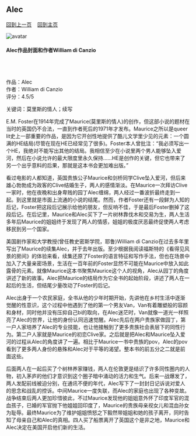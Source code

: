## Alec
[回到上一页](https://boheme130.github.io/Reviews/)  &nbsp;&nbsp;  [回到主页](https://boheme130.github.io/Fiction.git.io/)

![avatar](https://i1.wp.com/epgn.com/wp-content/uploads/2021/07/Alc.jpg?fit=1200%2C748&ssl=1)
#### Alec作品封面和作者William di Canzio
<br>
<br>

作品：Alec <br>
作者：William di Canzio <br>
评分：4.5/5 <br>

关键词：莫里斯的情人；续写

E.M. Foster在1914年完成了Maurice(莫里斯的情人)的创作，但这部小说的题材在当时的英国仍不合法，一直到作者死后的1971年才发布。Maurice之所以是queer lit史上一部重要的作品，是因为它开创性地提供了酷儿文学里少见的元素：一个圆满的HE结局(尽管在现在HE已经常见了很多)。Foster本人曾批注：“我必须写出一个HE，我绝对不能写出其他的结局。我相信至少在小说里两个男人能够坠入爱河，然后在小说允许的最大限度里永久保持……HE是创作的关键，但它也带来了另一个出乎意料的后果，那就是这本书会更加难出版。”

看过电影的人都知道，英国贵族公子Maurice和剑桥同学Clive坠入爱河，但后来雄心勃勃成为政客的Clive结婚生子，两人的感情渐淡。在Maurice一次拜访Clive一家时，他在夜晚和出身卑贱的园丁Alec缠绵，两人经过一番波折最终走到一起。到这里就是市面上流通的小说的结尾。然而，作者Foster还有一段鲜为人知的后记，Foster把这段后记展示给他的朋友，但反响不佳，于是最后Foster删掉了这段后记。在后记里，Maurice和Alec买下了一片树林靠伐木和交易为生，两人生活多年后Maurice的姐姐终于发现了两人的情感，姐姐的极度厌恶最终促使两人考虑移民到另一个国家。

美国剧作家和大学教授(曾任教史密斯学院，耶鲁)William di Canzio在过去多年里写出了Maurice的续集Alec，并于去年出版。至少根据我阅读福斯特的《看得见风景的房间》的体验来看，续集还原了Foster的语言特征和写作手法，但也在场景中加入了大量亲密场景，生活在一百年前的Foster显然不可能在Maurice中放入如此露骨的元素。就像Maurice这本书聚焦Maurice这个人的视角，Alec从园丁的角度讲述了新的故事。Alec把Maurice的结局作为它全书的起始阶段，讲述了两人在一起后的生活，但结尾少量改动了Foster的后记。

Alec出身于一个农民家庭，全书从他的少年时期开始，先讲他在乡村生活中逐渐觉醒的性意识，这个过程中他遇到了他的第一个男友Van，Van有着雕塑般的容颜和身材，同时他并没有压抑自己bi的取向，在Alec迷茫时，Van就像一道光一样照亮了Alec的世界，让他的身份认同迅速觉醒。Alec先后在两户贵族家做园丁，第一户人家培养了Alec的专业技能，也让他接触到了更多贵族社会表层下的同性行为。第二户人家就是Maurice的初恋Clive家。之后就是把Alec和Maurice坠入爱河的过程从Alec的角度讲了一遍。相比于Maurice一书中贵族的pov，Alec的pov看到了更多两人身份的悬殊和Alec对于平等的渴望。整本书的前五分之二就是前面这些。

后面两人在一起后买了个树林养家赚钱，两人在伦敦更是结识了许多同性圈内的人物，初入茅庐的他们才意识到这个圈子暗中涌动的活力和生气。后来一战爆发了，两人发配前线被迫分别，在通讯不便的年代，Alec写下了一封封日记诉说对爱人的思念和战乱的控诉。中间Maurice一度失联，而Alec的家庭也出现了各种变故。战争结束后两人更加珍惜彼此，不过Maurice发现他的姐姐意外怀了印度军官的混血孩子，已婚的军官抛下他姐姐回印度了，Maurice的贵族母亲视女儿和混血孙女为耻辱。最终Maurice为了维护姐姐愤怒之下毅然带姐姐和她的孩子离开，同时告知了母亲自己和Alec的真相。四人买了船票离开了英国这个是非之地，Maurice和Alec决定在美国开启他们新的生活。